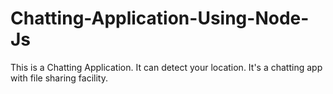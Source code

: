 # Chatting-Application-Using-Node-Js
This is a Chatting Application. It can detect your location. It's a chatting app with file sharing facility.
